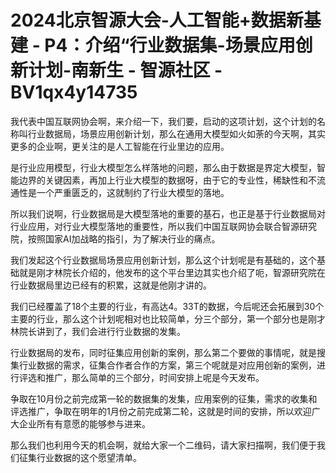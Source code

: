 # 2024北京智源大会-人工智能+数据新基建 - P4：介绍“行业数据集-场景应用创新计划-南新生 - 智源社区 - BV1qx4y14735

我代表中国互联网协会啊，来介绍一下，我们要，启动的这项计划，这个计划的名称叫行业数据局，场景应用创新计划，那么在通用大模型如火如荼的今天啊，其实更多的企业啊，更关注的是人工智能在行业里边的应用。

是行业应用模型，行业大模型怎么样落地的问题，那么由于数据是界定大模型，智能边界的关键因素，再加上行业大模型的数据呀，由于它的专业性，稀缺性和不流通性是一个严重匮乏的，这就制约了行业大模型的落地。

所以我们说啊，行业数据局是大模型落地的重要的基石，也正是基于行业数据局对行业应用，对行业大模型落地的重要性，所以我们中国互联网协会联合智源研究院，按照国家AI加战略的指引，为了解决行业的痛点。

我们发起这个行业数据局场景应用创新计划，那么这个计划呢是有基础的，这个基础就是刚才林院长介绍的，他发布的这个平台里边其实也介绍了呃，智源研究院在行业数据局里边已经有的积累，这就是他刚才讲的。

我们已经覆盖了18个主要的行业，有高达4。33T的数据，今后呢还会拓展到30个主要的行业，那么这个计划呢相对也比较简单，分三个部分，第一个部分也是刚才林院长讲到了，我们会进行行业数据的发集。

行业数据局的发布，同时征集应用创新的案例，那么第二个要做的事情呢，就是搜集行业数据的需求，征集合作者合作的方案，第三个呢就是对应用创新的案例，进行评选和推广，那么简单的三个部分，时间安排上呢是今天发布。

争取在10月份之前完成第一轮的数据集的发集，应用案例的征集，需求的收集和评选推广，争取在明年的1月份之前完成第二轮，这就是时间的安排，所以欢迎广大企业所有有意愿的能够参与进来。

那么我们也利用今天的机会啊，就给大家一个二维码，请大家扫描啊，我们便于我们征集行业数据的这个愿望清单。

